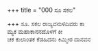 +++
title = "000 ಸೂ ಸಕಲ"

+++
ಸೂ. ಸಕಲ ರಾಜ್ಯವನುಳಿದಿವರು ಕಾ  
ಮ್ಯಕ ಮಹಾಕಾನನದೊಳಗೆ ಕೀ  
ಚಕ ಕುಲಾಂತಕ ಕೆಡಹಿದನು ಕಿಮ್ಮೀರ ದಾನವನ